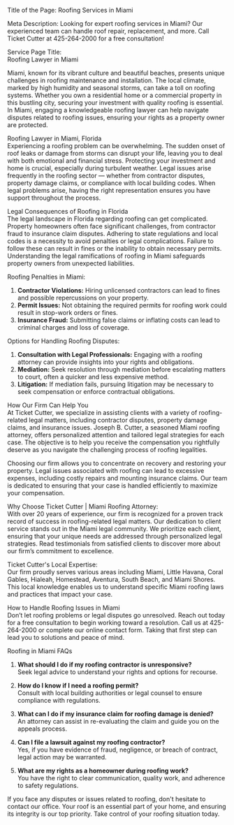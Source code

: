 Title of the Page: Roofing Services in Miami  

Meta Description: Looking for expert roofing services in Miami? Our experienced team can handle roof repair, replacement, and more. Call Ticket Cutter at 425-264-2000 for a free consultation!

Service Page Title:  
Roofing Lawyer in Miami  

Miami, known for its vibrant culture and beautiful beaches, presents unique challenges in roofing maintenance and installation. The local climate, marked by high humidity and seasonal storms, can take a toll on roofing systems. Whether you own a residential home or a commercial property in this bustling city, securing your investment with quality roofing is essential. In Miami, engaging a knowledgeable roofing lawyer can help navigate disputes related to roofing issues, ensuring your rights as a property owner are protected.

Roofing Lawyer in Miami, Florida  
Experiencing a roofing problem can be overwhelming. The sudden onset of roof leaks or damage from storms can disrupt your life, leaving you to deal with both emotional and financial stress. Protecting your investment and home is crucial, especially during turbulent weather. Legal issues arise frequently in the roofing sector — whether from contractor disputes, property damage claims, or compliance with local building codes. When legal problems arise, having the right representation ensures you have support throughout the process.

Legal Consequences of Roofing in Florida  
The legal landscape in Florida regarding roofing can get complicated. Property homeowners often face significant challenges, from contractor fraud to insurance claim disputes. Adhering to state regulations and local codes is a necessity to avoid penalties or legal complications. Failure to follow these can result in fines or the inability to obtain necessary permits. Understanding the legal ramifications of roofing in Miami safeguards property owners from unexpected liabilities.

Roofing Penalties in Miami:  
1. **Contractor Violations:** Hiring unlicensed contractors can lead to fines and possible repercussions on your property. 
2. **Permit Issues:** Not obtaining the required permits for roofing work could result in stop-work orders or fines. 
3. **Insurance Fraud:** Submitting false claims or inflating costs can lead to criminal charges and loss of coverage. 

Options for Handling Roofing Disputes:  
1. **Consultation with Legal Professionals:** Engaging with a roofing attorney can provide insights into your rights and obligations.
2. **Mediation:** Seek resolution through mediation before escalating matters to court, often a quicker and less expensive method.
3. **Litigation:** If mediation fails, pursuing litigation may be necessary to seek compensation or enforce contractual obligations.

How Our Firm Can Help You  
At Ticket Cutter, we specialize in assisting clients with a variety of roofing-related legal matters, including contractor disputes, property damage claims, and insurance issues. Joseph B. Cutter, a seasoned Miami roofing attorney, offers personalized attention and tailored legal strategies for each case. The objective is to help you receive the compensation you rightfully deserve as you navigate the challenging process of roofing legalities.

Choosing our firm allows you to concentrate on recovery and restoring your property. Legal issues associated with roofing can lead to excessive expenses, including costly repairs and mounting insurance claims. Our team is dedicated to ensuring that your case is handled efficiently to maximize your compensation.

Why Choose Ticket Cutter | Miami Roofing Attorney:  
With over 20 years of experience, our firm is recognized for a proven track record of success in roofing-related legal matters. Our dedication to client service stands out in the Miami legal community. We prioritize each client, ensuring that your unique needs are addressed through personalized legal strategies. Read testimonials from satisfied clients to discover more about our firm’s commitment to excellence.

Ticket Cutter's Local Expertise:  
Our firm proudly serves various areas including Miami, Little Havana, Coral Gables, Hialeah, Homestead, Aventura, South Beach, and Miami Shores. This local knowledge enables us to understand specific Miami roofing laws and practices that impact your case.

How to Handle Roofing Issues in Miami  
Don’t let roofing problems or legal disputes go unresolved. Reach out today for a free consultation to begin working toward a resolution. Call us at 425-264-2000 or complete our online contact form. Taking that first step can lead you to solutions and peace of mind.

Roofing in Miami FAQs  
1. **What should I do if my roofing contractor is unresponsive?**  
   Seek legal advice to understand your rights and options for recourse.

2. **How do I know if I need a roofing permit?**  
   Consult with local building authorities or legal counsel to ensure compliance with regulations.

3. **What can I do if my insurance claim for roofing damage is denied?**  
   An attorney can assist in re-evaluating the claim and guide you on the appeals process.

4. **Can I file a lawsuit against my roofing contractor?**  
   Yes, if you have evidence of fraud, negligence, or breach of contract, legal action may be warranted.

5. **What are my rights as a homeowner during roofing work?**  
   You have the right to clear communication, quality work, and adherence to safety regulations.

If you face any disputes or issues related to roofing, don't hesitate to contact our office. Your roof is an essential part of your home, and ensuring its integrity is our top priority. Take control of your roofing situation today.